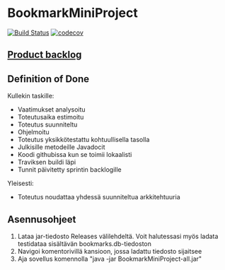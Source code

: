 # BookmarkMiniProject

[![Build Status](https://travis-ci.org/llmlks/BookmarkMiniProject.svg?branch=master)](https://travis-ci.org/llmlks/BookmarkMiniProject)
[![codecov](https://codecov.io/gh/llmlks/BookmarkMiniProject/branch/master/graph/badge.svg)](https://codecov.io/gh/llmlks/BookmarkMiniProject)

## [Product backlog](https://docs.google.com/spreadsheets/d/1V02yODOFyF7Aa_UZKD6wR6vrlasWQY73EKmnt5gTylA/edit?usp=sharing)

## Definition of Done

Kullekin taskille:
* Vaatimukset analysoitu
* Toteutusaika estimoitu
* Toteutus suunniteltu
* Ohjelmoitu
* Toteutus yksikkötestattu kohtuullisella tasolla
* Julkisille metodeille Javadocit
* Koodi githubissa kun se toimii lokaalisti
* Traviksen buildi läpi
* Tunnit päivitetty sprintin backlogille

Yleisesti:
* Toteutus noudattaa yhdessä suunniteltua arkkitehtuuria

## Asennusohjeet

1. Lataa jar-tiedosto Releases välilehdeltä. Voit halutessasi myös ladata testidataa sisältävän bookmarks.db-tiedoston
2. Navigoi komentorivillä kansioon, jossa ladattu tiedosto sijaitsee
3. Aja sovellus komennolla "java -jar BookmarkMiniProject-all.jar"

